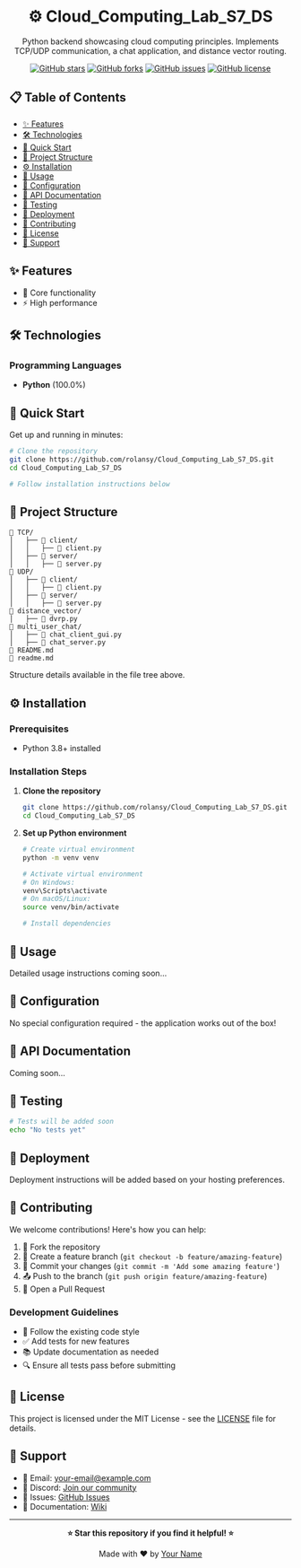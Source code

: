 <div align="center">

# ⚙️ Cloud_Computing_Lab_S7_DS

Python backend showcasing cloud computing principles. Implements TCP/UDP communication, a chat application, and distance vector routing.

[![GitHub stars](https://img.shields.io/github/stars/{github_user}/{repo_name})](https://github.com/{github_user}/{repo_name}/stargazers)
[![GitHub forks](https://img.shields.io/github/forks/{github_user}/{repo_name})](https://github.com/{github_user}/{repo_name}/network)
[![GitHub issues](https://img.shields.io/github/issues/{github_user}/{repo_name})](https://github.com/{github_user}/{repo_name}/issues)
[![GitHub license](https://img.shields.io/github/license/{github_user}/{repo_name})](https://github.com/{github_user}/{repo_name}/blob/main/LICENSE)



</div>

## 📋 Table of Contents

- [✨ Features](#-features)
- [🛠️ Technologies](#️-technologies)
- [🚀 Quick Start](#-quick-start)
- [📁 Project Structure](#-project-structure)
- [⚙️ Installation](#️-installation)
- [🎯 Usage](#-usage)
- [🔧 Configuration](#-configuration)
- [📖 API Documentation](#-api-documentation)
- [🧪 Testing](#-testing)
- [🚢 Deployment](#-deployment)
- [🤝 Contributing](#-contributing)
- [📝 License](#-license)
- [💬 Support](#-support)

## ✨ Features

- 🚀 Core functionality
- ⚡ High performance

## 🛠️ Technologies

### Programming Languages

- **Python** (100.0%)


## 🚀 Quick Start

Get up and running in minutes:

```bash
# Clone the repository
git clone https://github.com/rolansy/Cloud_Computing_Lab_S7_DS.git
cd Cloud_Computing_Lab_S7_DS

# Follow installation instructions below
```

## 📁 Project Structure

```
📁 TCP/
│   ├── 📁 client/
│   │   ├── 🐍 client.py
│   ├── 📁 server/
│   │   ├── 🐍 server.py
📁 UDP/
│   ├── 📁 client/
│   │   ├── 🐍 client.py
│   ├── 📁 server/
│   │   ├── 🐍 server.py
📁 distance_vector/
│   ├── 🐍 dvrp.py
📁 multi_user_chat/
│   ├── 🐍 chat_client_gui.py
│   ├── 🐍 chat_server.py
📝 README.md
📝 readme.md
```

Structure details available in the file tree above.

## ⚙️ Installation

### Prerequisites

- Python 3.8+ installed

### Installation Steps

1. **Clone the repository**
   ```bash
   git clone https://github.com/rolansy/Cloud_Computing_Lab_S7_DS.git
   cd Cloud_Computing_Lab_S7_DS
   ```

2. **Set up Python environment**
   ```bash
   # Create virtual environment
   python -m venv venv

   # Activate virtual environment
   # On Windows:
   venv\Scripts\activate
   # On macOS/Linux:
   source venv/bin/activate

   # Install dependencies
   ```


## 🎯 Usage

Detailed usage instructions coming soon...

## 🔧 Configuration

No special configuration required - the application works out of the box!

## 📖 API Documentation

Coming soon...

## 🧪 Testing

```bash
# Tests will be added soon
echo "No tests yet"
```

## 🚢 Deployment

Deployment instructions will be added based on your hosting preferences.

## 🤝 Contributing

We welcome contributions! Here's how you can help:

1. 🍴 Fork the repository
2. 🌿 Create a feature branch (`git checkout -b feature/amazing-feature`)
3. 💾 Commit your changes (`git commit -m 'Add some amazing feature'`)
4. 📤 Push to the branch (`git push origin feature/amazing-feature`)
5. 🔄 Open a Pull Request

### Development Guidelines

- 📝 Follow the existing code style
- ✅ Add tests for new features
- 📚 Update documentation as needed
- 🔍 Ensure all tests pass before submitting

## 📝 License

This project is licensed under the MIT License - see the [LICENSE](LICENSE) file for details.

## 💬 Support

- 📧 Email: [your-email@example.com](mailto:your-email@example.com)
- 💬 Discord: [Join our community](https://discord.gg/yourserver)
- 🐛 Issues: [GitHub Issues](https://github.com/{github_user}/{repo_name}/issues)
- 📖 Documentation: [Wiki](https://github.com/{github_user}/{repo_name}/wiki)

---

<div align="center">

**⭐ Star this repository if you find it helpful! ⭐**

Made with ❤️ by [Your Name](https://github.com/{github_user})

</div>